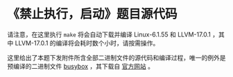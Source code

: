 # 《禁止执行，启动》题目源代码

请注意，在这里执行 `make` 将会自动下载并编译 Linux-6.1.55 和 LLVM-17.0.1 ，其中 LLVM-17.0.1 的编译将会耗时数个小时，请按需操作。

这里给出了本题下发附件所含全部二进制文件的源代码和编译过程，唯一的例外是预编译的二进制文件 [busybox](initramfs/root/bin/busybox) ，其下载自 [官方网站](https://busybox.net/downloads/binaries/1.35.0-x86_64-linux-musl/busybox) 。

